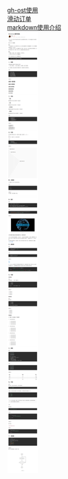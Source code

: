[gh-ost使用](http://www.cnblogs.com/rayment/p/8854823.html)  
[滑动订单](http://blog.itpub.net/29773961/viewspace-1248568)  
[markdown使用介绍](https://www.jianshu.com/p/191d1e21f7ed)  
![image](https://github.com/Monkey5030/LINUX/blob/master/picture/markdown%E4%BD%BF%E7%94%A8%E4%BB%8B%E7%BB%8D.png)
